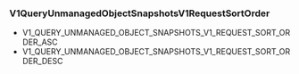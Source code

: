 ### V1QueryUnmanagedObjectSnapshotsV1RequestSortOrder


- V1_QUERY_UNMANAGED_OBJECT_SNAPSHOTS_V1_REQUEST_SORT_ORDER_ASC
- V1_QUERY_UNMANAGED_OBJECT_SNAPSHOTS_V1_REQUEST_SORT_ORDER_DESC
